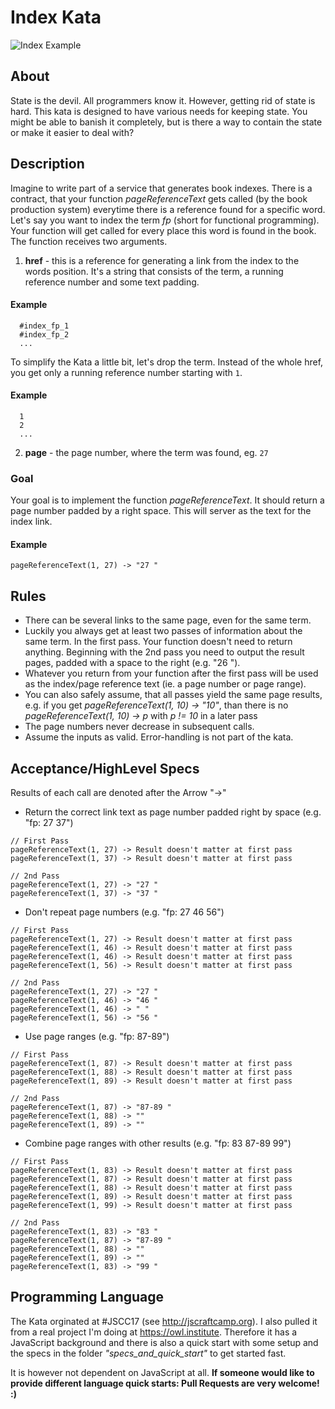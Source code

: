# Index Kata

![Index Example][index_example]

## About

State is the devil. All programmers know it. However, getting rid of state is hard. This kata is designed to have various needs for keeping state. You might be able to banish it completely, but is there a way to contain the state or make it easier to deal with?

## Description
Imagine to write part of a service that generates book indexes. There is a contract, that your function *pageReferenceText* gets called (by the book production system) everytime there is a reference found for a specific word. Let's say you want to index the term *fp* (short for functional programming). Your function will get called for every place this word is found in the book. The function receives two arguments.

1. **href** - this is a reference for generating a link from the index to the words position. It's a string that consists of the term, a running reference number and some text padding.

#### Example

```
  #index_fp_1
  #index_fp_2
  ...
```

To simplify the Kata a little bit, let's drop the term. Instead of the whole href, you get only a running reference number starting with ```1```.
 
#### Example

```
  1
  2
  ...
```


2. **page** - the page number, where the term was found, eg. ```27```


### Goal
Your goal is to implement the function *pageReferenceText*. It should return a page number padded by a right space. This will server as the text for the index link.

#### Example
```
pageReferenceText(1, 27) -> "27 "
```

## Rules

* There can be several links to the same page, even for the same term. 
* Luckily you always get at least two passes of information about the same term. In the first pass. Your function doesn't need to return anything. Beginning with the 2nd pass you need to output the result pages, padded with a space to the right (e.g. "26 ").
* Whatever you return from your function after the first pass will be used as the index/page reference text (ie. a page number or page range).
* You can also safely assume, that all passes yield the same page results, 
  e.g. if you get *pageReferenceText(1, 10) -> "10"*, than there is no  *pageReferenceText(1, 10) -> p* with *p != 10* in a later pass
* The page numbers never decrease in subsequent calls.
* Assume the inputs as valid. Error-handling is not part of the kata.


## Acceptance/HighLevel Specs

Results of each call are denoted after the Arrow "->"

* Return the correct link text as page number padded right by space (e.g. "fp: 27 37") 
```
// First Pass
pageReferenceText(1, 27) -> Result doesn't matter at first pass
pageReferenceText(1, 37) -> Result doesn't matter at first pass

// 2nd Pass
pageReferenceText(1, 27) -> "27 "
pageReferenceText(1, 37) -> "37 "
```

* Don't repeat page numbers (e.g. "fp: 27 46 56") 
```
// First Pass
pageReferenceText(1, 27) -> Result doesn't matter at first pass
pageReferenceText(1, 46) -> Result doesn't matter at first pass
pageReferenceText(1, 46) -> Result doesn't matter at first pass
pageReferenceText(1, 56) -> Result doesn't matter at first pass

// 2nd Pass
pageReferenceText(1, 27) -> "27 "
pageReferenceText(1, 46) -> "46 "
pageReferenceText(1, 46) -> " "
pageReferenceText(1, 56) -> "56 "
```

* Use page ranges (e.g. "fp: 87-89") 
```
// First Pass
pageReferenceText(1, 87) -> Result doesn't matter at first pass
pageReferenceText(1, 88) -> Result doesn't matter at first pass
pageReferenceText(1, 89) -> Result doesn't matter at first pass

// 2nd Pass
pageReferenceText(1, 87) -> "87-89 "
pageReferenceText(1, 88) -> ""
pageReferenceText(1, 89) -> ""

```

* Combine page ranges with other results  (e.g. "fp: 83 87-89 99") 
```
// First Pass
pageReferenceText(1, 83) -> Result doesn't matter at first pass
pageReferenceText(1, 87) -> Result doesn't matter at first pass
pageReferenceText(1, 88) -> Result doesn't matter at first pass
pageReferenceText(1, 89) -> Result doesn't matter at first pass
pageReferenceText(1, 99) -> Result doesn't matter at first pass

// 2nd Pass
pageReferenceText(1, 83) -> "83 "
pageReferenceText(1, 87) -> "87-89 "
pageReferenceText(1, 88) -> ""
pageReferenceText(1, 89) -> ""
pageReferenceText(1, 83) -> "99 "

```

## Programming Language

The Kata orginated at #JSCC17 (see http://jscraftcamp.org). I also pulled it from a real project I'm doing at https://owl.institute. Therefore it has a JavaScript background and there is also a quick start with some setup and the specs in the folder *"specs_and_quick_start"* to get started fast. 

It is however not dependent on JavaScript at all. **If someone would like to provide different language quick starts: Pull Requests are very welcome! :)**


[index_example]: ./img/index.png
